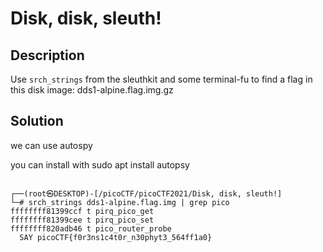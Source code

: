 # Disk, disk, sleuth!

## Description
Use `srch_strings` from the sleuthkit and some terminal-fu to find a flag in this disk image: dds1-alpine.flag.img.gz

## Solution

we can use autospy

you can install with sudo apt install autopsy

```console

┌──(root㉿DESKTOP)-[/picoCTF/picoCTF2021/Disk, disk, sleuth!]
└─# srch_strings dds1-alpine.flag.img | grep pico
ffffffff81399ccf t pirq_pico_get
ffffffff81399cee t pirq_pico_set
ffffffff820adb46 t pico_router_probe
  SAY picoCTF{f0r3ns1c4t0r_n30phyt3_564ff1a0}
```
